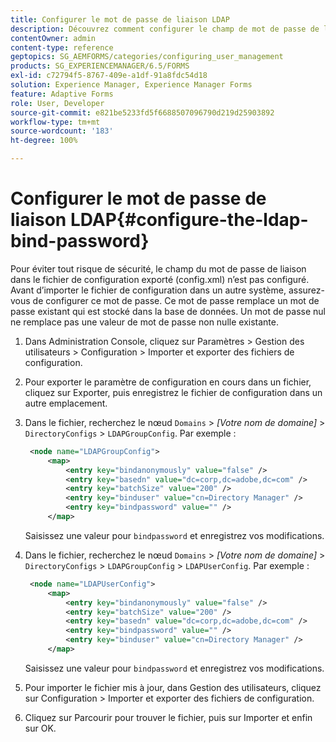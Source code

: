 ```yaml
---
title: Configurer le mot de passe de liaison LDAP
description: Découvrez comment configurer le champ de mot de passe de liaison avant d’importer le fichier de configuration dans un autre système.
contentOwner: admin
content-type: reference
geptopics: SG_AEMFORMS/categories/configuring_user_management
products: SG_EXPERIENCEMANAGER/6.5/FORMS
exl-id: c72794f5-8767-409e-a1df-91a8fdc54d18
solution: Experience Manager, Experience Manager Forms
feature: Adaptive Forms
role: User, Developer
source-git-commit: e821be5233fd5f6688507096790d219d25903892
workflow-type: tm+mt
source-wordcount: '183'
ht-degree: 100%

---
```


# Configurer le mot de passe de liaison LDAP{#configure-the-ldap-bind-password}

Pour éviter tout risque de sécurité, le champ du mot de passe de liaison dans le fichier de configuration exporté (config.xml) n’est pas configuré. Avant d’importer le fichier de configuration dans un autre système, assurez-vous de configurer ce mot de passe. Ce mot de passe remplace un mot de passe existant qui est stocké dans la base de données. Un mot de passe nul ne remplace pas une valeur de mot de passe non nulle existante.

1. Dans Administration Console, cliquez sur Paramètres > Gestion des utilisateurs > Configuration > Importer et exporter des fichiers de configuration.
1. Pour exporter le paramètre de configuration en cours dans un fichier, cliquez sur Exporter, puis enregistrez le fichier de configuration dans un autre emplacement.
1. Dans le fichier, recherchez le nœud `Domains` > *[Votre nom de domaine]* > `DirectoryConfigs` > `LDAPGroupConfig`. Par exemple :

   ```xml
    <node name="LDAPGroupConfig">
        <map>
            <entry key="bindanonymously" value="false" />
            <entry key="basedn" value="dc=corp,dc=adobe,dc=com" />
            <entry key="batchSize" value="200" />
            <entry key="binduser" value="cn=Directory Manager" />
            <entry key="bindpassword" value="" />
        </map>
   ```

   Saisissez une valeur pour `bindpassword` et enregistrez vos modifications.

1. Dans le fichier, recherchez le nœud `Domains` > *[Votre nom de domaine]* > `DirectoryConfigs` > `LDAPGroupConfig` > `LDAPUserConfig`. Par exemple :

   ```xml
    <node name="LDAPUserConfig">
        <map>
            <entry key="bindanonymously" value="false" />
            <entry key="batchSize" value="200" />
            <entry key="basedn" value="dc=corp,dc=adobe,dc=com" />
            <entry key="bindpassword" value="" />
            <entry key="binduser" value="cn=Directory Manager" />
        </map>
   ```

   Saisissez une valeur pour `bindpassword` et enregistrez vos modifications.

1. Pour importer le fichier mis à jour, dans Gestion des utilisateurs, cliquez sur Configuration > Importer et exporter des fichiers de configuration.
1. Cliquez sur Parcourir pour trouver le fichier, puis sur Importer et enfin sur OK.
